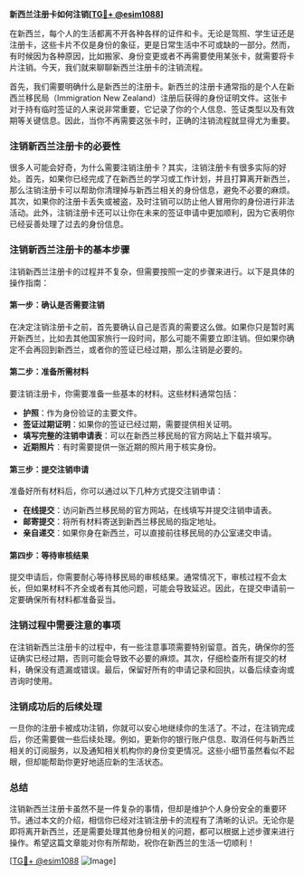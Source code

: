 **新西兰注册卡如何注销[[TG💪+ @esim1088](https://t.me/s/esim1088)]**

在新西兰，每个人的生活都离不开各种各样的证件和卡。无论是驾照、学生证还是注册卡，这些卡片不仅是身份的象征，更是日常生活中不可或缺的一部分。然而，有时候因为各种原因，比如搬家、身份变更或者不再需要使用某张卡，就需要将卡片注销。今天，我们就来聊聊新西兰注册卡的注销流程。

首先，我们需要明确什么是新西兰的注册卡。新西兰的注册卡通常指的是个人在新西兰移民局（Immigration New Zealand）注册后获得的身份证明文件。这张卡对于持有临时签证的人来说非常重要，它记录了你的个人信息、签证类型以及有效期等关键信息。因此，当你不再需要这张卡时，正确的注销流程就显得尤为重要。

### 注销新西兰注册卡的必要性

很多人可能会好奇，为什么需要注销注册卡？其实，注销注册卡有很多实际的好处。首先，如果你已经完成了在新西兰的学习或工作计划，并且打算离开新西兰，那么注销注册卡可以帮助你清理掉与新西兰相关的身份信息，避免不必要的麻烦。其次，如果你的注册卡丢失或被盗，及时注销可以防止他人冒用你的身份进行非法活动。此外，注销注册卡还可以让你在未来的签证申请中更加顺利，因为它表明你已经妥善处理了过去的身份信息。

### 注销新西兰注册卡的基本步骤

注销新西兰注册卡的过程并不复杂，但需要按照一定的步骤来进行。以下是具体的操作指南：

#### 第一步：确认是否需要注销

在决定注销注册卡之前，首先要确认自己是否真的需要这么做。如果你只是暂时离开新西兰，比如去其他国家旅行一段时间，那么可能不需要立即注销。但如果你确定不会再回到新西兰，或者你的签证已经过期，那么注销是必要的。

#### 第二步：准备所需材料

要注销注册卡，你需要准备一些基本的材料。这些材料通常包括：

- **护照**：作为身份验证的主要文件。
- **签证过期证明**：如果你的签证已经过期，需要提供相关证明。
- **填写完整的注销申请表**：可以在新西兰移民局的官方网站上下载并填写。
- **近期照片**：有时需要提供一张近期的照片用于核实身份。

#### 第三步：提交注销申请

准备好所有材料后，你可以通过以下几种方式提交注销申请：

- **在线提交**：访问新西兰移民局的官方网站，在线填写并提交注销申请表。
- **邮寄提交**：将所有材料寄送到新西兰移民局的指定地址。
- **亲自递交**：如果你身在新西兰，可以直接前往移民局的办公室递交申请。

#### 第四步：等待审核结果

提交申请后，你需要耐心等待移民局的审核结果。通常情况下，审核过程不会太长，但如果材料不齐全或者有其他问题，可能会导致延迟。因此，在提交申请前一定要确保所有材料都准备妥当。

### 注销过程中需要注意的事项

在注销新西兰注册卡的过程中，有一些注意事项需要特别留意。首先，确保你的签证确实已经过期，否则可能会导致不必要的麻烦。其次，仔细检查所有提交的材料，确保没有遗漏或错误。最后，保留好所有的申请记录和回执，以备后续查询或咨询时使用。

### 注销成功后的后续处理

一旦你的注册卡被成功注销，你就可以安心地继续你的生活了。不过，在注销完成后，你还需要做一些后续处理。例如，更新你的银行账户信息、取消任何与新西兰相关的订阅服务，以及通知相关机构你的身份变更情况。这些小细节虽然看似不起眼，但却能帮助你更好地适应新的生活状态。

### 总结

注销新西兰注册卡虽然不是一件复杂的事情，但却是维护个人身份安全的重要环节。通过本文的介绍，相信你已经对注销注册卡的流程有了清晰的认识。无论你是即将离开新西兰，还是需要处理其他身份相关的问题，都可以根据上述步骤来进行操作。希望这篇文章能对你有所帮助，祝你在新西兰的生活一切顺利！

[[TG💪+ @esim1088](https://t.me/s/esim1088) ![Image](https://i.postimg.cc/4NQfJmqS/Snipaste-2025-05-13-00-14-12.png)]
